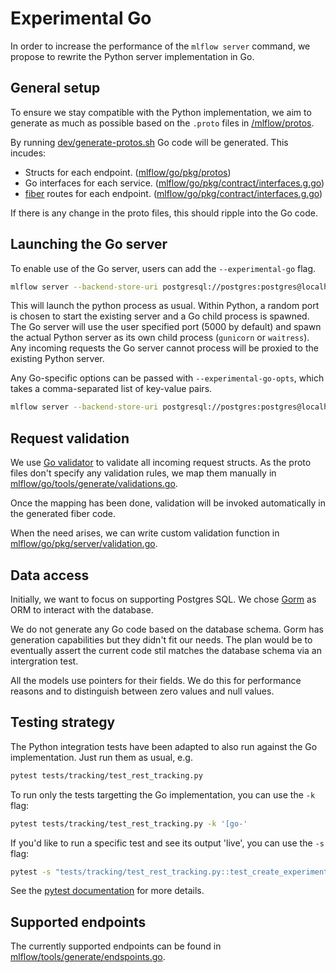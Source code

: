 # Experimental Go

In order to increase the performance of the `mlflow server` command, we propose to rewrite the Python server implementation in Go.

## General setup

To ensure we stay compatible with the Python implementation, we aim to generate as much as possible based on the `.proto` files in [/mlflow/protos](../protos/service.proto).

By running [dev/generate-protos.sh](../dev/generate-protos.sh) Go code will be generated.
This incudes:

- Structs for each endpoint. ([mlflow/go/pkg/protos](./pkg/protos/service.pb.go))
- Go interfaces for each service. ([mlflow/go/pkg/contract/interfaces.g.go](./pkg/contract/interface.g.go))
- [fiber](https://gofiber.io/) routes for each endpoint. ([mlflow/go/pkg/contract/interfaces.g.go](./pkg/contract/interface.g.go))

If there is any change in the proto files, this should ripple into the Go code.

## Launching the Go server

To enable use of the Go server, users can add the `--experimental-go` flag.

```bash
mlflow server --backend-store-uri postgresql://postgres:postgres@localhost:5432/postgres --experimental-go
```

This will launch the python process as usual. Within Python, a random port is chosen to start the existing server and a Go child process is spawned. The Go server will use the user specified port (5000 by default) and spawn the actual Python server as its own child process (`gunicorn` or `waitress`).
Any incoming requests the Go server cannot process will be proxied to the existing Python server.

Any Go-specific options can be passed with `--experimental-go-opts`, which takes a comma-separated list of key-value pairs.

```bash
mlflow server --backend-store-uri postgresql://postgres:postgres@localhost:5432/postgres --experimental-go LogLevel=debug,ShutdownTimeout=5s
```

## Request validation

We use [Go validator](https://github.com/go-playground/validator) to validate all incoming request structs.
As the proto files don't specify any validation rules, we map them manually in [mlflow/go/tools/generate/validations.go](./tools/generate/validations.go).

Once the mapping has been done, validation will be invoked automatically in the generated fiber code.

When the need arises, we can write custom validation function in [mlflow/go/pkg/server/validation.go](./pkg/server/validation.go).

## Data access

Initially, we want to focus on supporting Postgres SQL. We chose [Gorm](https://gorm.io/) as ORM to interact with the database.

We do not generate any Go code based on the database schema. Gorm has generation capabilities but they didn't fit our needs. The plan would be to eventually assert the current code stil matches the database schema via an intergration test.

All the models use pointers for their fields. We do this for performance reasons and to distinguish between zero values and null values.

## Testing strategy

The Python integration tests have been adapted to also run against the Go implementation. Just run them as usual, e.g.

```bash
pytest tests/tracking/test_rest_tracking.py
```

To run only the tests targetting the Go implementation, you can use the `-k` flag:

```bash
pytest tests/tracking/test_rest_tracking.py -k '[go-'
```

If you'd like to run a specific test and see its output 'live', you can use the `-s` flag:

```bash
pytest -s "tests/tracking/test_rest_tracking.py::test_create_experiment_validation[go-postgresql]"
```

See the [pytest documentation](https://docs.pytest.org/en/8.2.x/how-to/usage.html#specifying-which-tests-to-run) for more details.

## Supported endpoints

The currently supported endpoints can be found in [mlflow/tools/generate/endspoints.go](./tools/generate/endspoints.go).
